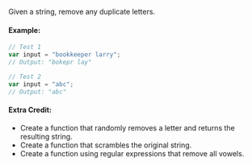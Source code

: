 Given a string, remove any duplicate letters.

#### Example:
```js
// Test 1
var input = "bookkeeper larry";
// Output: "bokepr lay"

// Test 2
var input = "abc";
// Output: "abc"

```

#### Extra Credit:

* Create a function that randomly removes a letter and returns the resulting string.
* Create a function that scrambles the original string.
* Create a function using regular expressions that remove all vowels.